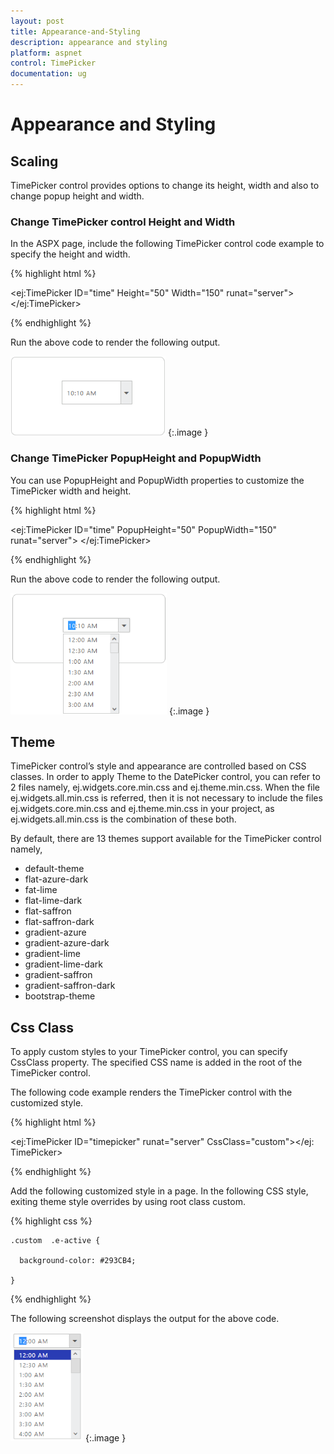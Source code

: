 ```yaml
---
layout: post
title: Appearance-and-Styling
description: appearance and styling
platform: aspnet
control: TimePicker
documentation: ug
---
```


# Appearance and Styling

## Scaling

TimePicker control provides options to change its height, width and also to change popup height and width.

### Change TimePicker control Height and Width

In the ASPX page, include the following TimePicker control code example to specify the height and width.



{% highlight html %}

<ej:TimePicker ID="time" Height="50" Width="150" runat="server"> </ej:TimePicker>



{% endhighlight %}



Run the above code to render the following output.



![](Appearance-and-Styling_images/Appearance-and-Styling_img1.png) 
{:.image }


### Change TimePicker PopupHeight and PopupWidth

You can use PopupHeight and PopupWidth properties to customize the TimePicker width and height.

{% highlight html %}

<ej:TimePicker ID="time" PopupHeight="50" PopupWidth="150" runat="server"> </ej:TimePicker>



{% endhighlight %}

Run the above code to render the following output.



![](Appearance-and-Styling_images/Appearance-and-Styling_img2.png) 
{:.image }


## Theme

TimePicker control’s style and appearance are controlled based on CSS classes. In order to apply Theme to the DatePicker control, you can refer to 2 files namely, ej.widgets.core.min.css and ej.theme.min.css. When the file ej.widgets.all.min.css is referred, then it is not necessary to include the files ej.widgets.core.min.css and ej.theme.min.css in your project, as ej.widgets.all.min.css is the combination of these both. 

By default, there are 13 themes support available for the TimePicker control namely,

* default-theme
* flat-azure-dark
* fat-lime
* flat-lime-dark
* flat-saffron
* flat-saffron-dark
* gradient-azure
* gradient-azure-dark
* gradient-lime
* gradient-lime-dark
* gradient-saffron
* gradient-saffron-dark
* bootstrap-theme



## Css Class

To apply custom styles to your TimePicker control, you can specify CssClass property. The specified CSS name is added in the root of the TimePicker control.

The following code example renders the TimePicker control with the customized style.



{% highlight html %}

<ej:TimePicker ID="timepicker" runat="server" CssClass="custom"></ej: TimePicker>



{% endhighlight %}





Add the following customized style in a page. In the following CSS style, exiting theme style overrides by using root class custom.

{% highlight css %}

    .custom  .e-active {

      background-color: #293CB4;

    }





{% endhighlight %}



The following screenshot displays the output for the above code.



![](Appearance-and-Styling_images/Appearance-and-Styling_img3.png) 
{:.image }




